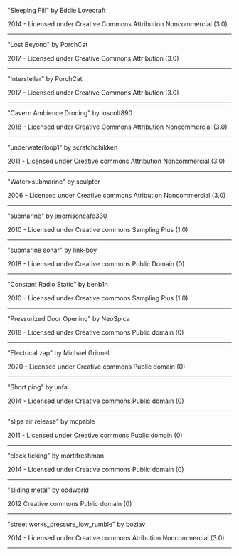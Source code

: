 "Sleeping Pill"
by Eddie Lovecraft

2014 - Licensed under
Creative Commons
Attribution Noncommercial (3.0)

---

"Lost Beyond"
by PorchCat

2017 - Licensed under
Creative Commons
Attribution (3.0)

---

"Interstellar"
by PorchCat

2017 - Licensed under
Creative Commons
Attribution (3.0)

---

"Cavern Ambience Droning"
by loscolt890

2018 - Licensed under
Creative Commons
Attribution Noncommercial (3.0)

---

"underwaterloop1"
by scratchchikken

2011 - Licensed under
Creative commons
Attribution Noncommercial (3.0)

---

"Water>submarine"
by sculptor

2006 - Licensed under
Creative commons
Atribution Noncommercial (3.0)

---

"submarine"
by jmorrisoncafe330

2010 - Licensed under
Creative commons
Sampling Plus (1.0)

---

"submarine sonar"
by link-boy

2018 - Licensed under
Creative commons
Public Domain (0)

---

"Constant Radio Static"
by benb1n

2010 - Licensed under
Creative commons
Sampling Plus (1.0)

---

"Pressurized Door Opening"
by NeoSpica

2018 - Licensed under
Creative commons
Public domain (0)

---

"Electrical zap"
by Michael Grinnell

2020 - Licensed under
Creative commons
Public domain (0)

---

"Short ping"
by unfa

2014 - Licensed under
Creative commons
Public domain (0)

---

"slips air release"
by mcpable

2011 - Licensed under
Creative commons
Public domain (0)

---

"clock ticking"
by mortifreshman

2014 - Licensed under
Creative commons
Public domain (0)

---

"sliding metal"
by oddworld

2012
Creative commons
Public domain (0)

---

"street works_pressure_low_rumble"
by boziav

2014 - Licensed under
Creative commons
Atribution Noncommercial (3.0)

---


